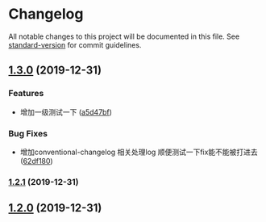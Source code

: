 # Changelog

All notable changes to this project will be documented in this file. See [standard-version](https://github.com/conventional-changelog/standard-version) for commit guidelines.

## [1.3.0](https://github.com/HeiLiu/gitHook/compare/v1.2.1...v1.3.0) (2019-12-31)


### Features

* 增加一级测试一下 ([a5d47bf](https://github.com/HeiLiu/gitHook/commit/a5d47bfa93916556e0db9f99394a639393c82948))


### Bug Fixes

* 增加conventional-changelog 相关处理log 顺便测试一下fix能不能被打进去 ([62df180](https://github.com/HeiLiu/gitHook/commit/62df1800df7386e8c4c5549cbe5c4b8fad02eb5b))

### [1.2.1](https://github.com/HeiLiu/gitHook/compare/v1.2.0...v1.2.1) (2019-12-31)

## [1.2.0](https://github.com/HeiLiu/gitHook/compare/v1.1.0...v1.2.0) (2019-12-31)
